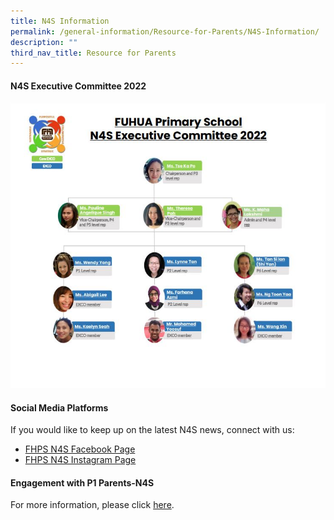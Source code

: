```yaml
---
title: N4S Information
permalink: /general-information/Resource-for-Parents/N4S-Information/
description: ""
third_nav_title: Resource for Parents
---
```

#### **N4S Executive Committee 2022**

![](/images/School%20Administration/Resources%20for%20Parents/N4S%20Information/N1.jpg)

#### **Social Media Platforms**


If you would like to keep up on the latest N4S news, connect with us:  

*   [FHPS N4S Facebook Page](https://www.facebook.com/fhpsn4s)
*   [FHPS N4S Instagram Page](https://www.instagram.com/n4s_fhps/)

#### **Engagement with P1 Parents-N4S**


For more information, please click [here](/files/Resource%20for%20Parents/N4S%20Information/N4S%20engagement%20of%20P1.pdf).